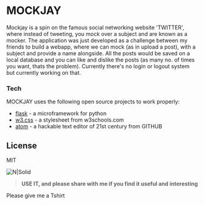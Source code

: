 # MOCKJAY

Mockjay is a spin on the famous social networking website 'TWITTER', where instead of tweeting, you mock over a subject and are known as a mocker. The application was just developed as a challenge between my friends to build a webapp, where we can mock (as in upload a post), with a subject and provide a name alongside. All the posts would be saved on a local database and you can like and dislike the posts (as many no. of times you want, thats the problem). Currently there's no login or logout system but currently working on that. 

### Tech

MOCKJAY uses the following open source projects to work properly:

* [flask] - a microframework for python
* [w3.css] - a stylesheet from w3schools.com
* [atom] - a hackable text editor of 21st century from GITHUB

License
----
MIT

![N|Solid](https://cloud.githubusercontent.com/assets/13849789/21745172/259605a4-d54b-11e6-989c-8a17cb433755.png)

>**USE IT, and please share with me if you find it useful and interesting**

   [flask]: <http://flask.pocoo.org/>
   [w3.css]: <http://www.w3schools.com/w3css/>
   [atom]: <https://atom.io/>

Please give me a Tshirt
